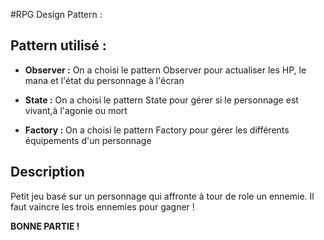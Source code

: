 #RPG Design Pattern :

## Pattern utilisé :

- **Observer :** On a choisi le pattern Observer pour actualiser les HP, le mana et l'état du personnage à l'écran

- **State :** On a choisi le pattern State pour gérer si le personnage est vivant,à l'agonie ou mort

- **Factory :** On a choisi le pattern Factory pour gérer les différents équipements d'un personnage

## Description 

Petit jeu basé sur un personnage qui affronte à tour de role un ennemie. Il faut vaincre les trois ennemies pour gagner ! 

**BONNE PARTIE !**